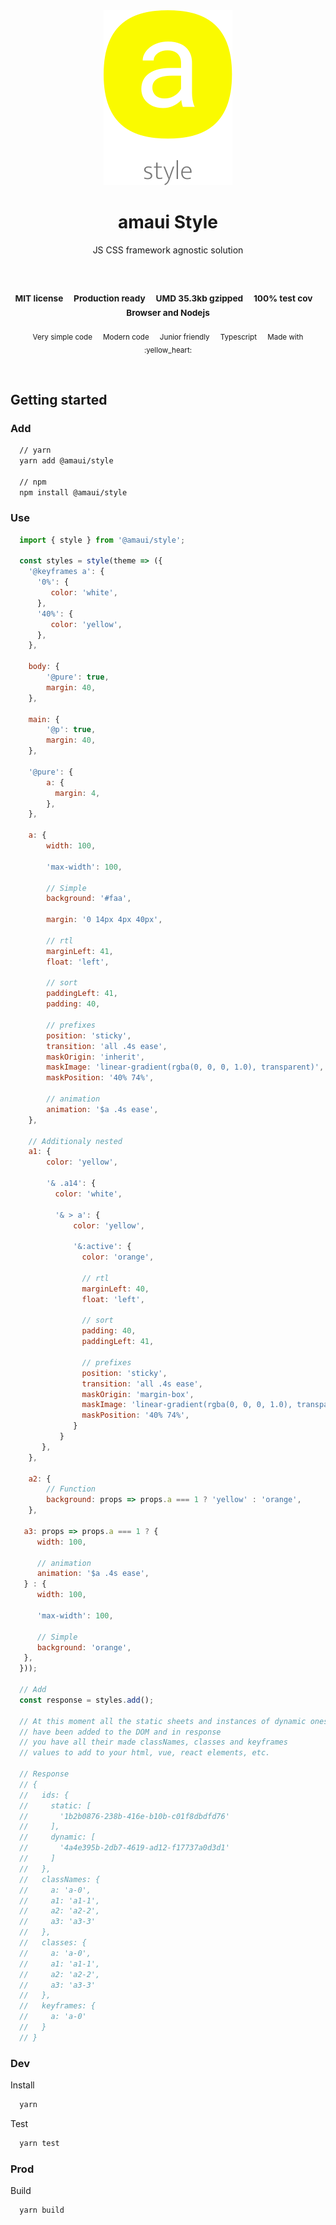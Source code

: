 
</br >
</br >

<p align='center'>
  <a target='_blank' rel='noopener noreferrer' href='#'>
    <img src='utils/images/logo.svg' alt='amaui logo' />
  </a>
</p>

<h1 align='center'>amaui Style</h1>

<p align='center'>
  JS CSS framework agnostic solution
</p>

<br />

<h3 align='center'>
  <sub>MIT license&nbsp;&nbsp;&nbsp;&nbsp;</sub>
  <sub>Production ready&nbsp;&nbsp;&nbsp;&nbsp;</sub>
  <sub>UMD 35.3kb gzipped&nbsp;&nbsp;&nbsp;&nbsp;</sub>
  <sub>100% test cov&nbsp;&nbsp;&nbsp;&nbsp;</sub>
  <sub>Browser and Nodejs</sub>
</h3>

<p align='center'>
    <sub>Very simple code&nbsp;&nbsp;&nbsp;&nbsp;</sub>
    <sub>Modern code&nbsp;&nbsp;&nbsp;&nbsp;</sub>
    <sub>Junior friendly&nbsp;&nbsp;&nbsp;&nbsp;</sub>
    <sub>Typescript&nbsp;&nbsp;&nbsp;&nbsp;</sub>
    <sub>Made with :yellow_heart:</sub>
</p>

<br />

## Getting started

### Add

```sh
  // yarn
  yarn add @amaui/style

  // npm
  npm install @amaui/style
```

### Use

```javascript
  import { style } from '@amaui/style';

  const styles = style(theme => ({
    '@keyframes a': {
      '0%': {
         color: 'white',
      },
      '40%': {
         color: 'yellow',
      },
    },

    body: {
        '@pure': true,
        margin: 40,
    },

    main: {
        '@p': true,
        margin: 40,
    },

    '@pure': {
        a: {
          margin: 4,
        },
    },

    a: {
        width: 100,

        'max-width': 100,

        // Simple
        background: '#faa',

        margin: '0 14px 4px 40px',

        // rtl
        marginLeft: 41,
        float: 'left',

        // sort
        paddingLeft: 41,
        padding: 40,

        // prefixes
        position: 'sticky',
        transition: 'all .4s ease',
        maskOrigin: 'inherit',
        maskImage: 'linear-gradient(rgba(0, 0, 0, 1.0), transparent)',
        maskPosition: '40% 74%',

        // animation
        animation: '$a .4s ease',
    },

    // Additionaly nested
    a1: {
        color: 'yellow',

        '& .a14': {
          color: 'white',

          '& > a': {
              color: 'yellow',

              '&:active': {
                color: 'orange',

                // rtl
                marginLeft: 40,
                float: 'left',

                // sort
                padding: 40,
                paddingLeft: 41,

                // prefixes
                position: 'sticky',
                transition: 'all .4s ease',
                maskOrigin: 'margin-box',
                maskImage: 'linear-gradient(rgba(0, 0, 0, 1.0), transparent)',
                maskPosition: '40% 74%',
              }
           }
       },
    },

    a2: {
        // Function
        background: props => props.a === 1 ? 'yellow' : 'orange',
    },

   a3: props => props.a === 1 ? {
      width: 100,

      // animation
      animation: '$a .4s ease',
   } : {
      width: 100,

      'max-width': 100,

      // Simple
      background: 'orange',
   },
  }));

  // Add
  const response = styles.add();

  // At this moment all the static sheets and instances of dynamic ones
  // have been added to the DOM and in response
  // you have all their made classNames, classes and keyframes
  // values to add to your html, vue, react elements, etc.

  // Response
  // {
  //   ids: {
  //     static: [
  //       '1b2b0876-238b-416e-b10b-c01f8dbdfd76'
  //     ],
  //     dynamic: [
  //       '4a4e395b-2db7-4619-ad12-f17737a0d3d1'
  //     ]
  //   },
  //   classNames: {
  //     a: 'a-0',
  //     a1: 'a1-1',
  //     a2: 'a2-2',
  //     a3: 'a3-3'
  //   },
  //   classes: {
  //     a: 'a-0',
  //     a1: 'a1-1',
  //     a2: 'a2-2',
  //     a3: 'a3-3'
  //   },
  //   keyframes: {
  //     a: 'a-0'
  //   }
  // }

```

### Dev

Install

```sh
  yarn
```

Test

```sh
  yarn test
```

### Prod

Build

```sh
  yarn build
```

